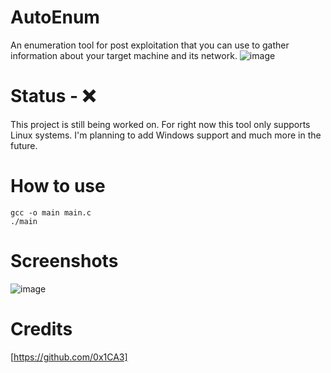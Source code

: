 # AutoEnum
An enumeration tool for post exploitation that you can use to gather information about your target machine and its network.
![image](https://user-images.githubusercontent.com/78043996/118904311-9c0d3700-b8e7-11eb-833f-1f3daf18c5c5.png)

# Status - ❌
This project is still being worked on. For right now this tool only supports Linux systems. I'm planning to add Windows support and much more in the future.

# How to use
```
gcc -o main main.c
./main
```
# Screenshots
![image](https://user-images.githubusercontent.com/78043996/118904665-5866fd00-b8e8-11eb-862b-f04b717dc5ed.png)

# Credits
[https://github.com/0x1CA3]
